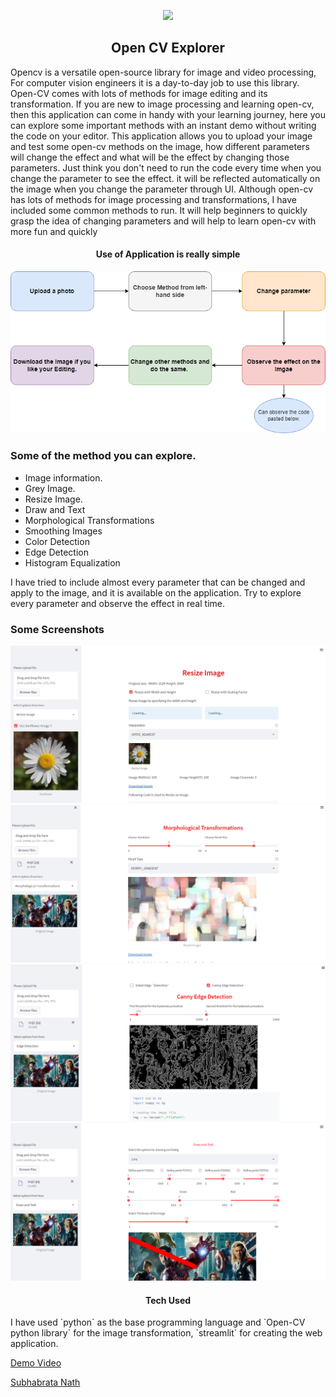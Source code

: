 <p align="center">
<img src="https://forthebadge.com/images/badges/made-with-python.svg" >
</p>

<h2 align="center"> Open CV Explorer </h2>

Opencv is a versatile open-source library for image and video processing, For computer vision engineers it is a day-to-day job to use this library. Open-CV comes with lots of methods for image editing and its transformation. If you are new to image processing and learning open-cv, then this application can come in handy with your learning journey, here you can explore some important methods with an instant demo without writing the code on your editor. This application allows you to upload your image and test some open-cv methods on the image, how different parameters will change the effect and what will be the effect by changing those parameters. Just think you don't need to run the code every time when you change the parameter to see the effect. it will be reflected automatically on the image when you change the parameter through UI. Although open-cv has lots of methods for image processing and transformations, I have included some common methods to run. It will help beginners to quickly grasp the idea of changing parameters and will help to learn open-cv with more fun and quickly

<h4 align="center"> Use of Application is really simple </h4>
<div style="text-align:center"><img src="screensicon\opencvflow.png" /></div>

### Some of the method you can explore.

* Image information.
* Grey Image.
* Resize Image.
* Draw and Text
* Morphological Transformations
* Smoothing Images
* Color Detection
* Edge Detection
* Histogram Equalization

I have tried to include almost every parameter that can be changed and apply to the image, and it is available on the application. Try to explore every parameter and observe the effect in real time.


### Some Screenshots 
![Screenshot](screensicon\scr1.jpg)
![Screenshot](screensicon\scr2.png)
![Screenshot](screensicon\scr3.png)
![Screenshot](screensicon\scr4.png)

<h4 align="center"> Tech Used </h4>
I have used `python` as the base programming language and `Open-CV python library` for the image transformation, `streamlit` for creating the web application.

[Demo Video](https://youtu.be/6Oxofczo3tA)

[Subhabrata Nath](https://www.linkedin.com/in/subhabrata-nath-181375115/)